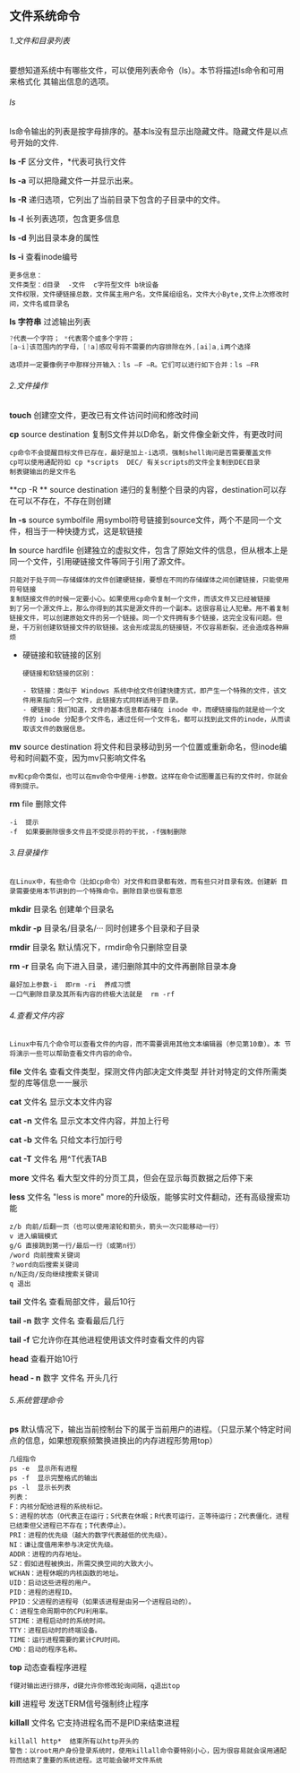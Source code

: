 ## 文件系统命令

###### 1.文件和目录列表

要想知道系统中有哪些文件，可以使用列表命令（ls）。本节将描述ls命令和可用来格式化 其输出信息的选项。

###### ls

ls命令输出的列表是按字母排序的。基本ls没有显示出隐藏文件。隐藏文件是以点号开始的文件.

**ls -F** 	区分文件，*代表可执行文件

**ls -a**	可以把隐藏文件一并显示出来。

**ls -R** 	递归选项，它列出了当前目录下包含的子目录中的文件。

**ls -l**		长列表选项，包含更多信息

**ls -d**      	列出目录本身的属性

**ls -i**		查看inode编号

```shell
更多信息：
文件类型：d目录  -文件  c字符型文件 b块设备
文件权限，文件硬链接总数，文件属主用户名，文件属组组名，文件大小Byte,文件上次修改时间，文件名或目录名
```

**ls 字符串**  过滤输出列表

```cpp
?代表一个字符； *代表零个或多个字符；
[a~i]该范围内的字母，[!a]感叹号将不需要的内容排除在外,[ai]a,i两个选择
```





```shell
选项并一定要像例子中那样分开输入：ls –F –R。它们可以进行如下合并：ls –FR
```







###### 2.文件操作

**touch** 创建空文件，更改已有文件访问时间和修改时间

**cp** source destination   复制S文件并以D命名，新文件像全新文件，有更改时间

```shell
cp命令不会提醒目标文件已存在，最好是加上-i选项，强制shell询问是否需要覆盖文件
cp可以使用通配符如 cp *scripts  DEC/ 有关scripts的文件全复制到DEC目录
制表键输出的是文件名
```

**cp -R  ** source destination    递归的复制整个目录的内容，destination可以存在可以不存在，不存在则创建

**ln -s**   source   symbolfile    用symbol符号链接到source文件，两个不是同一个文件，相当于一种快捷方式，这是软链接

**ln**  	source    hardfile      创建独立的虚拟文件，包含了原始文件的信息，但从根本上是同一个文件，引用硬链接文件等同于引用了源文件。

```shell
只能对于处于同一存储媒体的文件创建硬链接，要想在不同的存储媒体之间创建链接，只能使用符号链接
复制链接文件的时候一定要小心。如果使用cp命令复制一个文件，而该文件又已经被链接
到了另一个源文件上，那么你得到的其实是源文件的一个副本。这很容易让人犯晕。用不着复制链接文件，可以创建原始文件的另一个链接。同一个文件拥有多个链接，这完全没有问题。但是，千万别创建软链接文件的软链接。这会形成混乱的链接链，不仅容易断裂，还会造成各种麻烦
```

- 硬链接和软链接的区别

  ```shell
  硬链接和软链接的区别：
  
  - 软链接：类似于 Windows 系统中给文件创建快捷方式，即产生一个特殊的文件，该文件用来指向另一个文件，此链接方式同样适用于目录。
  - 硬链接：我们知道，文件的基本信息都存储在 inode 中，而硬链接指的就是给一个文件的 inode 分配多个文件名，通过任何一个文件名，都可以找到此文件的inode，从而读取该文件的数据信息。
  ```

  

**mv** source destination   	将文件和目录移动到另一个位置或重新命名，但inode编号和时间戳不变，因为mv只影响文件名

```shell
mv和cp命令类似，也可以在mv命令中使用-i参数。这样在命令试图覆盖已有的文件时，你就会得到提示。
```



**rm**   file    删除文件

```shell
-i  提示
-f  如果要删除很多文件且不受提示符的干扰，-f强制删除
```



###### 3.目录操作

`在Linux中，有些命令（比如cp命令）对文件和目录都有效，而有些只对目录有效。创建新 目录需要使用本节讲到的一个特殊命令。删除目录也很有意思`

**mkdir** 	目录名   创建单个目录名

**mkdir   -p**  	目录名/目录名/···  	同时创建多个目录和子目录

**rmdir**   目录名 		默认情况下，rmdir命令只删除空目录

**rm -r**  目录名     向下进入目录，递归删除其中的文件再删除目录本身

```shell
最好加上参数-i  即rm -ri  养成习惯
一口气删除目录及其所有内容的终极大法就是  rm -rf
```



###### 4.查看文件内容

`Linux中有几个命令可以查看文件的内容，而不需要调用其他文本编辑器（参见第10章）。本 节将演示一些可以帮助查看文件内容的命令。`

**file** 文件名     查看文件类型，探测文件内部决定文件类型 并针对特定的文件所需类型的库等信息一一展示

**cat** 文件名   		显示文本文件内容

**cat -n** 文件名   	显示文本文件内容，并加上行号

**cat -b** 文件名  	只给文本行加行号

**cat -T** 文件名  	用^T代表TAB

**more**  文件名        看大型文件的分页工具，但会在显示每页数据之后停下来

**less**  文件名        "less is more" more的升级版，能够实时文件翻动，还有高级搜索功能

```shell
z/b 向前/后翻一页（也可以使用滚轮和箭头，箭头一次只能移动一行）
v 进入编辑模式
g/G 直接跳到第一行/最后一行（或第n行）
/word 向前搜索关键词
？word向后搜索关键词
n/N正向/反向继续搜索关键词
q 退出
```

**tail**  文件名  			查看局部文件，最后10行

**tail -n** 数字 文件名   查看最后几行

**tail -f** 		它允许你在其他进程使用该文件时查看文件的内容

**head**        	查看开始10行

**head - n**  数字  文件名     开头几行





###### 5.系统管理命令

**ps**   	默认情况下，输出当前控制台下的属于当前用户的进程。（只显示某个特定时间点的信息，如果想观察频繁换进换出的内存进程形势用top）

```shell
几组指令
ps -e  显示所有进程
ps -f  显示完整格式的输出
ps -l  显示长列表
列表：
F：内核分配给进程的系统标记。
S：进程的状态（O代表正在运行；S代表在休眠；R代表可运行，正等待运行；Z代表僵化，进程已结束但父进程已不存在；T代表停止）。
PRI：进程的优先级（越大的数字代表越低的优先级）。
NI：谦让度值用来参与决定优先级。
ADDR：进程的内存地址。
SZ：假如进程被换出，所需交换空间的大致大小。
WCHAN：进程休眠的内核函数的地址。
UID：启动这些进程的用户。
PID：进程的进程ID。
PPID：父进程的进程号（如果该进程是由另一个进程启动的）。
C：进程生命周期中的CPU利用率。
STIME：进程启动时的系统时间。
TTY：进程启动时的终端设备。
TIME：运行进程需要的累计CPU时间。
CMD：启动的程序名称。
```

**top** 			动态查看程序进程

```shell
f键对输出进行排序，d键允许你修改轮询间隔，q退出top
```

**kill**   进程号			 发送TERM信号强制终止程序

**killall** 文件名    		它支持进程名而不是PID来结束进程

```shell
killall http*  结束所有以http开头的
警告：以root用户身份登录系统时，使用killall命令要特别小心，因为很容易就会误用通配符而结束了重要的系统进程。这可能会破坏文件系统
```

